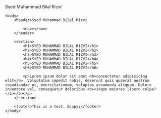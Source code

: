 <!DOCTYPE html>
<html>
    <head>Syed Muhammad Bilal Rizvi</head>

    <body>
        <header>Syed Muhammad Bilal Rizvi

            <nav></nav>
        </header>
        
        <section>
            <h1>SYED MUHAMMAD BILAL RIZVI</h1>
            <h2>SYED MUHAMMAD BILAL RIZVI</h2>
            <h3>SYED MUHAMMAD BILAL RIZVI</h3>
            <h4>SYED MUHAMMAD BILAL RIZVI</h4>
            <h5>SYED MUHAMMAD BILAL RIZVI</h5>
            <h6>SYED MUHAMMAD BILAL RIZVI</h6>

            <p>Lorem ipsum dolor sit amet <b>consectetur adipisicing elit</b>. Voluptatum impedit nobis, deserunt quis quaerat nostrum repudiandae ut, exercitationem, voluptas assumenda aliquam. Dolore inventore vel, consequatur doloribus <b><i>quo maiores libero culpa?</i></b></p>
        </section>

        <footer>This is a test. &copy;</footer>
    </body>
</html>
